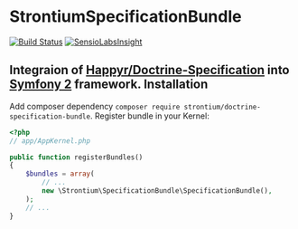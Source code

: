 StrontiumSpecificationBundle
===================

[![Build Status](https://travis-ci.org/Strontium-90/SpecificationBundle.svg?branch=master)](https://travis-ci.org/Strontium-90/SpecificationBundle)
[![SensioLabsInsight](https://insight.sensiolabs.com/projects/f7c99c8d-062d-4082-81dc-e9ba9281908e/mini.png)](https://insight.sensiolabs.com/projects/f7c99c8d-062d-4082-81dc-e9ba9281908e)

Integraion of [Happyr/Doctrine-Specification](https://github.com/Happyr/Doctrine-Specification) into [Symfony 2](https://github.com/symfony/symfony) framework.
Installation
------------
Add composer dependency `composer require strontium/doctrine-specification-bundle`.
Register bundle in your Kernel:

``` php
<?php
// app/AppKernel.php

public function registerBundles()
{
    $bundles = array(
        // ...
        new \Strontium\SpecificationBundle\SpecificationBundle(),
    );
    // ...
}

```
